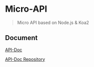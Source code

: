 # Micro-API

> Micro API based on Node.js & Koa2

## Document

[API-Doc](https://yobitchfe.github.io/API-Doc/#/)

[API-Doc Repository](https://github.com/YoBitchFE/API-Doc)
